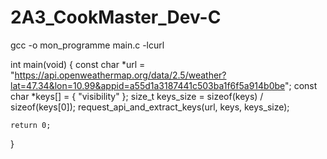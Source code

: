 # 2A3_CookMaster_Dev-C

gcc -o mon_programme main.c -lcurl

int main(void) {
    const char *url = "https://api.openweathermap.org/data/2.5/weather?lat=47.34&lon=10.99&appid=a55d1a3187441c503ba1f6f5a914b0be";
    const char *keys[] = { "visibility" };
    size_t keys_size = sizeof(keys) / sizeof(keys[0]);
    request_api_and_extract_keys(url, keys, keys_size);

    return 0;
}


